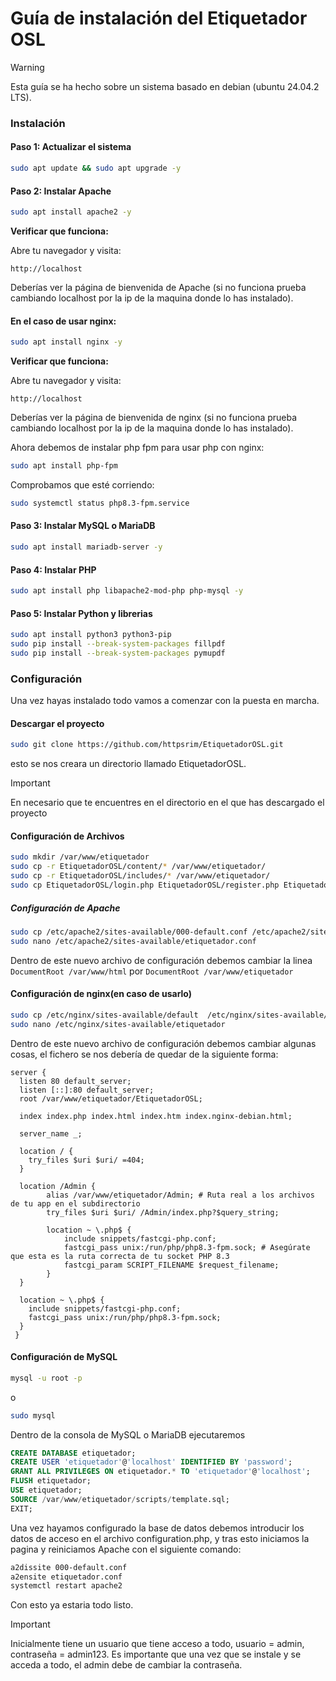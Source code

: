 # Guía de instalación del Etiquetador OSL
> [!Warning]  
> Esta guía se ha hecho sobre un sistema basado en debian (ubuntu 24.04.2 LTS).  

### Instalación 


#### Paso 1: Actualizar el sistema

```bash
sudo apt update && sudo apt upgrade -y
```

#### Paso 2: Instalar Apache

```bash
sudo apt install apache2 -y
```

**Verificar que funciona:**

Abre tu navegador y visita:

```
http://localhost
```

Deberías ver la página de bienvenida de Apache (si no funciona prueba cambiando localhost por la ip de la maquina donde lo has instalado).

#### En el caso de usar nginx:

```bash
sudo apt install nginx -y
```

**Verificar que funciona:**

Abre tu navegador y visita:

```
http://localhost
```

Deberías ver la página de bienvenida de nginx (si no funciona prueba cambiando localhost por la ip de la maquina donde lo has instalado).

Ahora debemos de instalar php fpm para usar php con nginx:
```bash
sudo apt install php-fpm
```
Comprobamos que esté corriendo:
```bash
sudo systemctl status php8.3-fpm.service
```


#### Paso 3: Instalar MySQL o MariaDB

```bash
sudo apt install mariadb-server -y
```


#### Paso 4: Instalar PHP

```bash
sudo apt install php libapache2-mod-php php-mysql -y
```

#### Paso 5: Instalar Python y librerias
```bash
sudo apt install python3 python3-pip
sudo pip install --break-system-packages fillpdf
sudo pip install --break-system-packages pymupdf
```
### Configuración

Una vez hayas instalado todo vamos a comenzar con la puesta en marcha.

#### Descargar el proyecto
```bash
sudo git clone https://github.com/httpsrim/EtiquetadorOSL.git
```
esto se nos creara un directorio llamado EtiquetadorOSL.
> [!important]  
> En necesario que te encuentres en el directorio en el que has descargado el proyecto  

#### Configuración de Archivos
```bash
sudo mkdir /var/www/etiquetador
sudo cp -r EtiquetadorOSL/content/* /var/www/etiquetador/
sudo cp -r EtiquetadorOSL/includes/* /var/www/etiquetador/
sudo cp EtiquetadorOSL/login.php EtiquetadorOSL/register.php EtiquetadorOSL/index.html /var/www/etiquetador/
```
##### Configuración de Apache
```bash
sudo cp /etc/apache2/sites-available/000-default.conf /etc/apache2/sites-available/etiquetador.conf
sudo nano /etc/apache2/sites-available/etiquetador.conf
```
Dentro de este nuevo archivo de configuración debemos cambiar la linea `DocumentRoot /var/www/html` por `DocumentRoot /var/www/etiquetador`

#### Configuración de nginx(en caso de usarlo)
```bash
sudo cp /etc/nginx/sites-available/default  /etc/nginx/sites-available/etiquetador
sudo nano /etc/nginx/sites-available/etiquetador

```
Dentro de este nuevo archivo de configuración debemos cambiar algunas cosas, el fichero se nos debería de quedar de la siguiente forma:
```
server {
  listen 80 default_server;
  listen [::]:80 default_server;
  root /var/www/etiquetador/EtiquetadorOSL;

  index index.php index.html index.htm index.nginx-debian.html;

  server_name _;

  location / {
	try_files $uri $uri/ =404;
  }

  location /Admin {
    	alias /var/www/etiquetador/Admin; # Ruta real a los archivos de tu app en el subdirectorio
    	try_files $uri $uri/ /Admin/index.php?$query_string;

    	location ~ \.php$ {
        	include snippets/fastcgi-php.conf;
        	fastcgi_pass unix:/run/php/php8.3-fpm.sock; # Asegúrate que esta es la ruta correcta de tu socket PHP 8.3
        	fastcgi_param SCRIPT_FILENAME $request_filename;
    	}
  }

  location ~ \.php$ {
	include snippets/fastcgi-php.conf;
	fastcgi_pass unix:/run/php/php8.3-fpm.sock;
  }
 }
```

#### Configuración de MySQL
```bash
mysql -u root -p
```
o
```bash
sudo mysql
```
Dentro de la consola de MySQL o MariaDB ejecutaremos  
```sql
CREATE DATABASE etiquetador;
CREATE USER 'etiquetador'@'localhost' IDENTIFIED BY 'password';
GRANT ALL PRIVILEGES ON etiquetador.* TO 'etiquetador'@'localhost';
FLUSH etiquetador;
USE etiquetador;
SOURCE /var/www/etiquetador/scripts/template.sql;
EXIT;
```

Una vez hayamos configurado la base de datos debemos introducir los datos de acceso en el archivo configuration.php, y tras esto iniciamos la pagina y reiniciamos Apache con el siguiente comando:
```bash
a2dissite 000-default.conf
a2ensite etiquetador.conf
systemctl restart apache2
```
Con esto ya estaria todo listo.
> [!important]  
> Inicialmente tiene un usuario que tiene acceso a todo, usuario = admin, contraseña = admin123.
> Es importante que una vez que se instale y se acceda a todo, el admin debe de cambiar la contraseña.  